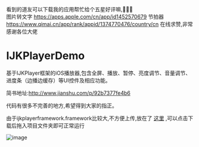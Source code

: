 
看到的道友可以下载我的应用帮忙给个五星好评嘛,🥺🥺🥺</br>
图片转文字 https://apps.apple.com/cn/app/id1452570679
节拍器 https://www.qimai.cn/app/rank/appid/1374770476/country/cn
在线求赞,非常感谢各位大佬


# IJKPlayerDemo
基于IJKPlayer框架的iOS播放器,包含全屏、播放、暂停、亮度调节、音量调节、进度条（边播边缓存）等UI控件及相应功能。

简书地址:http://www.jianshu.com/p/92b7377fe4b6

代码有很多不完善的地方,希望得到大家的指正。

由于ijkplayerframework.framework比较大,不方便上传,放在了 [这里](https://pan.baidu.com/s/1mhSwfSs)  ,可以点击下载后拖入项目文件夹即可正常运行



![image](https://github.com/zsj1992/IJKPlayerDemo/blob/master/ZSIJKPlayer_Demo/ZSIJKPlayer_Demo/ZSPlayer.gif)
